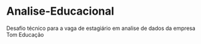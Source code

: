 # Analise-Educacional
Desafio técnico para a vaga de estagiário em analise de dados da empresa Tom Educação
